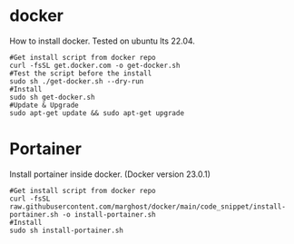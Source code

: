 # docker
How to install docker.  Tested on ubuntu lts 22.04.
```
#Get install script from docker repo
curl -fsSL get.docker.com -o get-docker.sh
#Test the script before the install
sudo sh ./get-docker.sh --dry-run
#Install
sudo sh get-docker.sh
#Update & Upgrade
sudo apt-get update && sudo apt-get upgrade
```
# Portainer
Install portainer inside docker.  (Docker version 23.0.1)
```
#Get install script from docker repo
curl -fsSL raw.githubusercontent.com/marghost/docker/main/code_snippet/install-portainer.sh -o install-portainer.sh
#Install
sudo sh install-portainer.sh
```